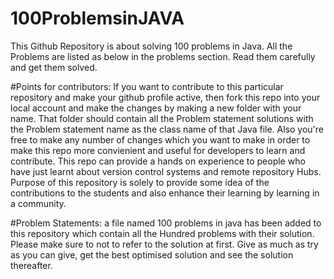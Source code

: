 # 100ProblemsinJAVA
This Github Repository is about solving 100 problems in Java.
All the Problems are listed as below in the problems section. Read them carefully and get them solved.

#Points for contributors:
If you want to contribute to this particular repository and make your github profile active, then fork this repo into your local  account and make the changes by making a new folder with your name. That folder should contain all the Problem statement solutions with the Problem statement name as the class name of that Java file.
Also you're free to make any number of changes which you want to make in order to make this repo more convienient and useful for developers to learn and contribute.
This repo can provide a hands on experience to people who have just learnt about version control systems and remote repository Hubs.
Purpose of this repository is solely to provide some idea of the contributions to the students and also enhance their learning by learning in a community.


#Problem Statements:
a file named 100 problems in java has been added to this repository which contain all the Hundred problems with their solution.
Please make sure to not to refer to the solution at first. Give as much as try as you can give, get the best optimised solution and see the solution thereafter.
